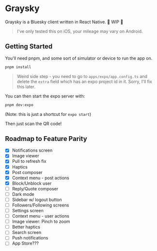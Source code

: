 # Graysky

Graysky is a Bluesky client written in React Native. 🚧 WIP 🚧

> I've only tested this on iOS, your mileage may vary on Android.

## Getting Started

You'll need pnpm, and some sort of simulator or device to run the app on.

```bash
pnpm install
```

> Weird side step - you need to go to `apps/expo/app.config.ts` and delete the `extra` field which has an expo project id in it. Sorry, I'll fix this later.

You can then start the expo server with:

```bash
pnpm dev:expo
```

(Note: this is just a shortcut for `expo start`)

Then just scan the QR code!

## Roadmap to Feature Parity

- [x] Notifications screen
- [x] Image viewer
- [x] Pull to refresh fix
- [x] Haptics
- [x] Post composer
- [x] Context menu - post actions
- [x] Block/Unblock user
- [ ] Reply/Quote composer
- [ ] Dark mode
- [ ] Sidebar w/ logout button
- [ ] Followers/Following screens
- [ ] Settings screen
- [ ] Context menu - user actions
- [ ] Image viewer: Pinch to zoom
- [ ] Better haptics
- [ ] Search screen
- [ ] Push notifications
- [ ] App Store???
